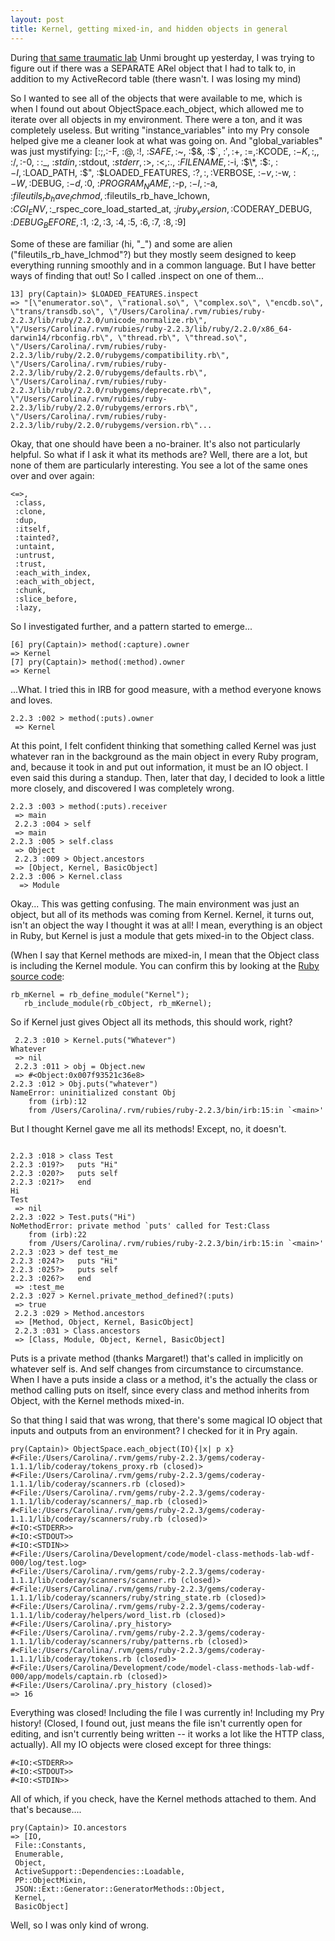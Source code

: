 ```yaml
---
layout: post
title: Kernel, getting mixed-in, and hidden objects in general
---
```

During [that same traumatic lab](https://learn.co/tracks/full-stack-web-development/rails/refactoring-with-helpers-and-model-methods/model-class-methods-lab) Unmi brought up yesterday, I was trying to figure out if there was a SEPARATE ARel object that I had to talk to, in addition to my ActiveRecord table (there wasn't. I was losing my mind)


So I wanted to see all of the objects that were available to me, which is when I found out about ObjectSpace.each_object, which allowed me to iterate over all objects in my environment. There were a ton, and it was completely useless. But writing "instance_variables" into my Pry console helped give me a cleaner look at what was going on. And "global_variables" was just mystifying:
[:$;, :$-F, :$@, :$!, :$SAFE, :$~, :$&, :$\`, :$', :$+, :$=, :$KCODE, :$-K, :$,, :$/, :$-0, :$\, :$\_, :$stdin, :$stdout, :$stderr, :$>, :$<, :$., :$FILENAME, :$-i, :$\*, :$:, :$-I, :$LOAD_PATH, :$", :$LOADED_FEATURES, :$?, :$$, :$VERBOSE, :$-v, :$-w, :$-W, :$DEBUG, :$-d, :$0, :$PROGRAM_NAME, :$-p, :$-l, :$-a, :$fileutils_rb_have_lchmod, :$fileutils_rb_have_lchown, :$CGI_ENV, :$\_rspec_core_load_started_at, :$jruby_version, :$CODERAY_DEBUG, :$DEBUG_BEFORE, :$1, :$2, :$3, :$4, :$5, :$6, :$7, :$8, :$9]


Some of these are familiar (hi, "\_") and some are alien ("fileutils_rb_have_lchmod"?) but they mostly seem designed to keep everything running smoothly and in a common language. But I have better ways of finding that out! So I called .inspect on one of them...


```she
13] pry(Captain)> $LOADED_FEATURES.inspect
=> "[\"enumerator.so\", \"rational.so\", \"complex.so\", \"encdb.so\", \"trans/transdb.so\", \"/Users/Carolina/.rvm/rubies/ruby-2.2.3/lib/ruby/2.2.0/unicode_normalize.rb\", \"/Users/Carolina/.rvm/rubies/ruby-2.2.3/lib/ruby/2.2.0/x86_64-darwin14/rbconfig.rb\", \"thread.rb\", \"thread.so\", \"/Users/Carolina/.rvm/rubies/ruby-2.2.3/lib/ruby/2.2.0/rubygems/compatibility.rb\", \"/Users/Carolina/.rvm/rubies/ruby-2.2.3/lib/ruby/2.2.0/rubygems/defaults.rb\", \"/Users/Carolina/.rvm/rubies/ruby-2.2.3/lib/ruby/2.2.0/rubygems/deprecate.rb\", \"/Users/Carolina/.rvm/rubies/ruby-2.2.3/lib/ruby/2.2.0/rubygems/errors.rb\", \"/Users/Carolina/.rvm/rubies/ruby-2.2.3/lib/ruby/2.2.0/rubygems/version.rb\"...
```

Okay, that one should have been a no-brainer. It's also not particularly helpful. So what if I ask it what its methods are? Well, there are a lot, but none of them are particularly interesting. You see a lot of the same ones over and over again:

```she
<=>,
 :class,
 :clone,
 :dup,
 :itself,
 :tainted?,
 :untaint,
 :untrust,
 :trust,
 :each_with_index,
 :each_with_object,
 :chunk,
 :slice_before,
 :lazy,
```


So I investigated further, and a pattern started to emerge...


```she
[6] pry(Captain)> method(:capture).owner
=> Kernel
[7] pry(Captain)> method(:method).owner
=> Kernel
```

...What. I tried this in IRB for good measure, with a method everyone knows and loves.

```she
2.2.3 :002 > method(:puts).owner
 => Kernel

```


At this point, I felt confident thinking that something called Kernel was just whatever ran in the background as the main object in every Ruby program, and, because it took in and put out information, it must be an IO object. I even said this during a standup. Then, later that day, I decided to look a little more closely, and discovered I was completely wrong.



```she
2.2.3 :003 > method(:puts).receiver
 => main
 2.2.3 :004 > self
 => main
2.2.3 :005 > self.class
 => Object
 2.2.3 :009 > Object.ancestors
 => [Object, Kernel, BasicObject]
2.2.3 :006 > Kernel.class
  => Module
```

Okay... This was getting confusing. The main environment was just an object, but all of its methods was coming from Kernel. Kernel, it turns out, isn't an object the way I thought it was at all! I mean, everything is an object in Ruby, but Kernel is just a module that gets mixed-in to the Object class.

(When I say that Kernel methods are mixed-in, I mean that the Object class is including the Kernel module. You can confirm this by looking at the [Ruby source code](https://github.com/ruby/ruby/blob/trunk/object.c):


```
rb_mKernel = rb_define_module("Kernel");
   rb_include_module(rb_cObject, rb_mKernel);
```


So if Kernel just gives Object all its methods, this should work, right?



```she
 2.2.3 :010 > Kernel.puts("Whatever")
Whatever
 => nil
 2.2.3 :011 > obj = Object.new
 => #<Object:0x007f93521c36e8>
2.2.3 :012 > Obj.puts("whatever")
NameError: uninitialized constant Obj
	from (irb):12
	from /Users/Carolina/.rvm/rubies/ruby-2.2.3/bin/irb:15:in `<main>'

```

But I thought Kernel gave me all its methods! Except, no, it doesn't.


```she

2.2.3 :018 > class Test
2.2.3 :019?>   puts "Hi"
2.2.3 :020?>   puts self
2.2.3 :021?>   end
Hi
Test
 => nil
2.2.3 :022 > Test.puts("Hi")
NoMethodError: private method `puts' called for Test:Class
	from (irb):22
	from /Users/Carolina/.rvm/rubies/ruby-2.2.3/bin/irb:15:in `<main>'
2.2.3 :023 > def test_me
2.2.3 :024?>   puts "Hi"
2.2.3 :025?>   puts self
2.2.3 :026?>   end
 => :test_me
2.2.3 :027 > Kernel.private_method_defined?(:puts)
 => true
 2.2.3 :029 > Method.ancestors
 => [Method, Object, Kernel, BasicObject]
 2.2.3 :031 > Class.ancestors
 => [Class, Module, Object, Kernel, BasicObject]

```

Puts is a private method (thanks Margaret!) that's called in implicitly on whatever self is. And self changes from circumstance to circumstance. When I have a puts inside a class or a method, it's the actually the class or method calling puts on itself, since every class and method inherits from Object, with the Kernel methods mixed-in.


So that thing I said that was wrong, that there's some magical IO object that inputs and outputs from an environment? I checked for it in Pry again.

```
pry(Captain)> ObjectSpace.each_object(IO){|x| p x}
#<File:/Users/Carolina/.rvm/gems/ruby-2.2.3/gems/coderay-1.1.1/lib/coderay/tokens_proxy.rb (closed)>
#<File:/Users/Carolina/.rvm/gems/ruby-2.2.3/gems/coderay-1.1.1/lib/coderay/scanners.rb (closed)>
#<File:/Users/Carolina/.rvm/gems/ruby-2.2.3/gems/coderay-1.1.1/lib/coderay/scanners/_map.rb (closed)>
#<File:/Users/Carolina/.rvm/gems/ruby-2.2.3/gems/coderay-1.1.1/lib/coderay/scanners/ruby.rb (closed)>
#<IO:<STDERR>>
#<IO:<STDOUT>>
#<IO:<STDIN>>
#<File:/Users/Carolina/Development/code/model-class-methods-lab-wdf-000/log/test.log>
#<File:/Users/Carolina/.rvm/gems/ruby-2.2.3/gems/coderay-1.1.1/lib/coderay/scanners/scanner.rb (closed)>
#<File:/Users/Carolina/.rvm/gems/ruby-2.2.3/gems/coderay-1.1.1/lib/coderay/scanners/ruby/string_state.rb (closed)>
#<File:/Users/Carolina/.rvm/gems/ruby-2.2.3/gems/coderay-1.1.1/lib/coderay/helpers/word_list.rb (closed)>
#<File:/Users/Carolina/.pry_history>
#<File:/Users/Carolina/.rvm/gems/ruby-2.2.3/gems/coderay-1.1.1/lib/coderay/scanners/ruby/patterns.rb (closed)>
#<File:/Users/Carolina/.rvm/gems/ruby-2.2.3/gems/coderay-1.1.1/lib/coderay/tokens.rb (closed)>
#<File:/Users/Carolina/Development/code/model-class-methods-lab-wdf-000/app/models/captain.rb (closed)>
#<File:/Users/Carolina/.pry_history (closed)>
=> 16
```

Everything was closed! Including the file I was currently in! Including my Pry history! (Closed, I found out, just means the file isn't currently open for editing, and isn't currently being written -- it works a lot like the HTTP class, actually). All my IO objects were closed except for three things:

```
#<IO:<STDERR>>
#<IO:<STDOUT>>
#<IO:<STDIN>>
```

All of which, if you check, have the Kernel methods attached to them. And that's because....

```
pry(Captain)> IO.ancestors
=> [IO,
 File::Constants,
 Enumerable,
 Object,
 ActiveSupport::Dependencies::Loadable,
 PP::ObjectMixin,
 JSON::Ext::Generator::GeneratorMethods::Object,
 Kernel,
 BasicObject]

```
Well, so I was only kind of wrong.
